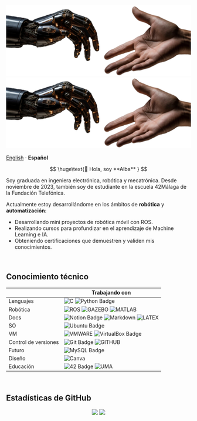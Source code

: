 <!-- IMAGEN -------------------------------------------------------------------------------------------------------------------->
<div>
    <p align="center">
        <img src="images/mano-robotica.png#gh-light-mode-only" alt="Banner (claro)" />
        <img src="images/mano-robotica.png#gh-dark-mode-only" alt="Banner (oscuro)" />
    </p>
</div>

<!-- IDIOMAS ------------------------------------------------------------------------------------------------------------------->
<div>
    <p align="left">
        <a href="/languages/README-en.md">English<a> · <b>Español</b>
    </p>
</div>

<!-- PRESENTACIÓN -------------------------------------------------------------------------------------------------------------->

$$
\huge\text{👋 Hola, soy **Alba** }
$$

Soy graduada en ingeniera electrónica, robótica y mecatrónica. Desde noviembre de 2023, también soy de estudiante en la escuela 42Málaga de la Fundación Telefónica.

Actualmente estoy desarrollándome en los ámbitos de **robótica** y **automatización**:

- Desarrollando mini proyectos de robótica móvil con ROS.
- Realizando cursos para profundizar en el aprendizaje de Machine Learning e IA.
- Obteniendo certificaciones que demuestren y validen mis conocimientos.
  
<br>

## Conocimiento técnico

|                      |  Trabajando con   |
|----------------------|-------------------|
| Lenguajes            | ![C](https://img.shields.io/badge/C-blue?style=for-the-badge&logo=c&logoColor=black&color=%23A8B9CC) ![Python Badge](https://img.shields.io/badge/PYTHON-yellow?style=for-the-badge&logo=python&logoColor=yellow&logoSize=auto&color=%233776AB)    |
| Robótica             | ![ROS](https://img.shields.io/badge/ROS-blue?style=for-the-badge&logo=ros&logoColor=white&color=%2322314E) ![GAZEBO](https://img.shields.io/badge/GAZEBO-orange?style=for-the-badge&logo=facebookgaming&logoColor=white&color=%23FB923C) ![MATLAB](https://img.shields.io/badge/MATLAB-blue?style=for-the-badge&logo=atlassian&logoColor=white&color=blue)    |
| Docs                 | ![Notion Badge](https://img.shields.io/badge/NOTION-white?style=for-the-badge&logo=notion&logoColor=black&color=%23FFFFFF) ![Markdown](https://img.shields.io/badge/markdown-%23000000.svg?style=for-the-badge&logo=markdown&logoColor=white) ![LATEX](https://img.shields.io/badge/LATEX-green?style=for-the-badge&logo=latex&logoColor=white&color=%23008080)    |
| SO                   | ![Ubuntu Badge](https://img.shields.io/badge/Ubuntu-E95420?logo=ubuntu&logoColor=fff&style=for-the-badge)    |
| VM                   | ![VMWARE](https://img.shields.io/badge/VMWARE-gray?style=for-the-badge&logo=vmware&logoColor=white&color=%23607078) ![VirtualBox Badge](https://img.shields.io/badge/VirtualBox-183A61?logo=virtualbox&logoColor=fff&style=for-the-badge)    |
| Control de versiones | ![Git Badge](https://img.shields.io/badge/Git-F05032?logo=git&logoColor=fff&style=for-the-badge)   ![GITHUB](https://img.shields.io/badge/GITHUB-black?style=for-the-badge&logo=github&logoColor=white&color=%23181717)    |
| Futuro               | ![MySQL Badge](https://img.shields.io/badge/MySQL-4479A1?logo=mysql&logoColor=fff&style=for-the-badge)    |
| Diseño               | ![Canva](https://img.shields.io/badge/Canva-%2300C4CC.svg?style=for-the-badge&logo=Canva&logoColor=white)      |
| Educación            | ![42 Badge](https://img.shields.io/badge/42-000?logo=42&logoColor=fff&style=for-the-badge) ![UMA](https://img.shields.io/badge/UMA-blue?style=for-the-badge&logoColor=white&color=%23071D49)    |

<br>

## Estadísticas de GitHub

<div>
    <p align="center">
        <img src="https://github-readme-stats.vercel.app/api?username=AMarqs&count_private=true&show_icons=true&theme=vue&title_color=9966ff&icon_color=9966ff&card_width=500px" />
        <a href="https://git.io/streak-stats">
            <img src="https://github-readme-stats.vercel.app/api/top-langs/?username=AMarqs&layout=compact&theme=transparent&text_color=000000&title_color=9966ff&card_width=400px" />
        </a>
    </p>
</div>

<!--
![GitHub stats](https://github-readme-stats.vercel.app/api?username=AMarqs&show_icons=true&theme=transparent&text_color=000000&title_color=8c4966&icon_color=8c4966)
-->

<!--
![Top Langs](https://github-readme-stats.vercel.app/api/top-langs/?username=AMarqs&theme=vue)
-->

<!--
## ▪️ GitHub Stats :octocat:
<div align="center">
![Anurag's GitHub stats](https://github-readme-stats.vercel.app/api?username=AMarqs&show_icons=true&theme=holi&rank_icon=github) 
![Top Langs](https://github-readme-stats.vercel.app/api/top-langs/?username=AMarqs&layout=compact&theme=holi)
</div>
-->
